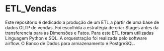 # ETL_Vendas

Este repositório é dedicado a produção de um ETL a partir de uma base de dados OLTP de vendas. 
Foi escolhida a estratégia de criar Stages antes da transferencia para as Dimensões e Fatos. 
Para este ETL foram utilizadas Linguagem Python e SQL. A orquestração foi realizada pelo software airflow. O Banco de Dados para armazenamento é PostgreSQL.
